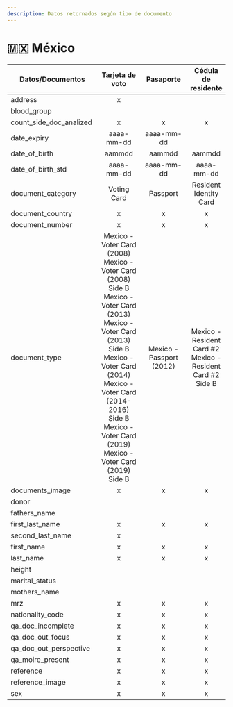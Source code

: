 ```yaml
---
description: Datos retornados según tipo de documento
---
```


# 🇲🇽 México



<table data-full-width="true"><thead><tr><th width="244">Datos/Documentos</th><th width="294" align="center">Tarjeta de voto</th><th width="237" align="center">Pasaporte</th><th align="center">Cédula de residente</th></tr></thead><tbody><tr><td>address</td><td align="center">x</td><td align="center"></td><td align="center"></td></tr><tr><td>blood_group</td><td align="center"></td><td align="center"></td><td align="center"></td></tr><tr><td>count_side_doc_analized</td><td align="center">x</td><td align="center">x</td><td align="center">x</td></tr><tr><td>date_expiry</td><td align="center">aaaa-mm-dd</td><td align="center">aaaa-mm-dd</td><td align="center"></td></tr><tr><td>date_of_birth</td><td align="center">aammdd</td><td align="center">aammdd</td><td align="center">aammdd</td></tr><tr><td>date_of_birth_std</td><td align="center">aaaa-mm-dd</td><td align="center">aaaa-mm-dd</td><td align="center">aaaa-mm-dd</td></tr><tr><td>document_category</td><td align="center">Voting Card</td><td align="center">Passport</td><td align="center">Resident Identity Card</td></tr><tr><td>document_country</td><td align="center">x</td><td align="center">x</td><td align="center">x</td></tr><tr><td>document_number</td><td align="center">x</td><td align="center">x</td><td align="center">x</td></tr><tr><td>document_type</td><td align="center">Mexico - Voter Card (2008)<br>Mexico - Voter Card (2008) Side B<br>Mexico - Voter Card (2013) Mexico - Voter Card (2013) Side B<br>Mexico - Voter Card (2014) Mexico - Voter Card (2014-2016) Side B<br>Mexico - Voter Card (2019) <br>Mexico - Voter Card (2019) Side B</td><td align="center">Mexico - Passport (2012)</td><td align="center">Mexico - Resident Card #2 <br>Mexico - Resident Card #2 Side B</td></tr><tr><td>documents_image</td><td align="center">x</td><td align="center">x</td><td align="center">x</td></tr><tr><td>donor</td><td align="center"></td><td align="center"></td><td align="center"></td></tr><tr><td>fathers_name</td><td align="center"></td><td align="center"></td><td align="center"></td></tr><tr><td>first_last_name</td><td align="center">x</td><td align="center">x</td><td align="center">x</td></tr><tr><td>second_last_name</td><td align="center">x</td><td align="center"></td><td align="center"></td></tr><tr><td>first_name</td><td align="center">x</td><td align="center">x</td><td align="center">x</td></tr><tr><td>last_name</td><td align="center">x</td><td align="center">x</td><td align="center">x</td></tr><tr><td>height</td><td align="center"></td><td align="center"></td><td align="center"></td></tr><tr><td>marital_status</td><td align="center"></td><td align="center"></td><td align="center"></td></tr><tr><td>mothers_name</td><td align="center"></td><td align="center"></td><td align="center"></td></tr><tr><td>mrz</td><td align="center">x</td><td align="center">x</td><td align="center">x</td></tr><tr><td>nationality_code</td><td align="center">x</td><td align="center">x</td><td align="center">x</td></tr><tr><td>qa_doc_incomplete</td><td align="center">x</td><td align="center">x</td><td align="center">x</td></tr><tr><td>qa_doc_out_focus</td><td align="center">x</td><td align="center">x</td><td align="center">x</td></tr><tr><td>qa_doc_out_perspective</td><td align="center">x</td><td align="center">x</td><td align="center">x</td></tr><tr><td>qa_moire_present</td><td align="center">x</td><td align="center">x</td><td align="center">x</td></tr><tr><td>reference</td><td align="center">x</td><td align="center">x</td><td align="center">x</td></tr><tr><td>reference_image</td><td align="center">x</td><td align="center">x</td><td align="center">x</td></tr><tr><td>sex</td><td align="center">x</td><td align="center">x</td><td align="center">x</td></tr></tbody></table>

